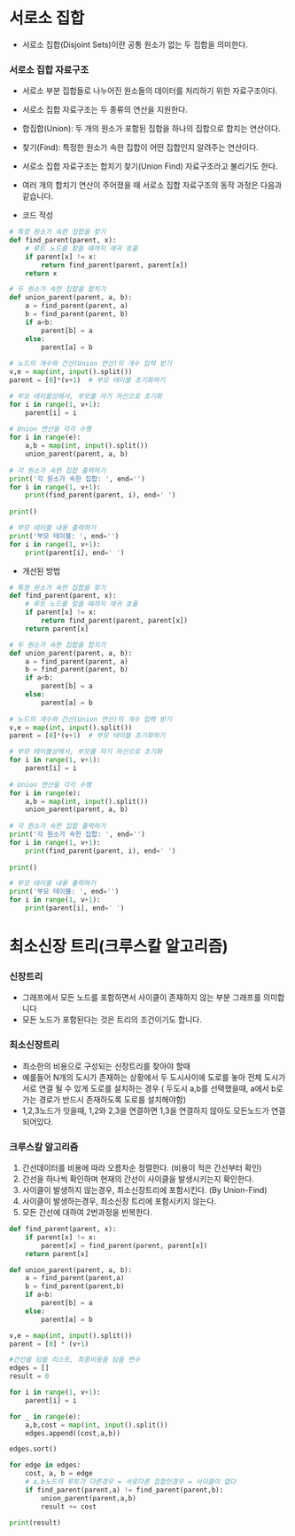 # 서로소 집합
- 서로소 집합(Disjoint Sets)이란 공통 원소가 없는 두 집합을 의미한다.
### 서로소 집합 자료구조
- 서로소 부분 집합들로 나누어진 원소들의 데이터를 처리하기 위한 자료구조이다.
- 서로소 집합 자료구조는 두 종류의 연산을 지원한다.
- 합집합(Union): 두 개의 원소가 포함된 집합을 하나의 집합으로 합치는 연산이다.
- 찾기(Find): 특정한 원소가 속한 집합이 어떤 집합인지 알려주는 연산이다.
- 서로소 집합 자료구조는 합치기 찾기(Union Find) 자료구조라고 불리기도 한다.
- 여러 개의 합치기 연산이 주어졌을 때 서로소 집합 자료구조의 동작 과정은 다음과 같습니다.

- 코드 작성
```py
# 특정 원소가 속한 집합을 찾기
def find_parent(parent, x):
	# 루트 노드를 찾을 때까지 재귀 호출
    if parent[x] != x:
    	return find_parent(parent, parent[x])
    return x

# 두 원소가 속한 집합을 합치기
def union_parent(parent, a, b):
	a = find_parent(parent, a)
    b = find_parent(parent, b)
    if a<b:
    	parent[b] = a
    else:
    	parent[a] = b
        
# 노드의 개수와 간선(Union 연산)의 개수 입력 받기
v,e = map(int, input().split())
parent = [0]*(v+1)  # 부모 테이블 초기화하기

# 부모 테이블상에서, 부모를 자기 자신으로 초기화
for i in range(1, v+1):
	parent[i] = i
    
# Union 연산을 각각 수행
for i in range(e):
	a,b = map(int, input().split())
    union_parent(parent, a, b)
    
# 각 원소가 속한 집합 출력하기
print('각 원소가 속한 집합: ', end='')
for i in range(1, v+1):
	print(find_parent(parent, i), end=' ')
    
print()

# 부모 테이블 내용 출력하기
print('부모 테이블: ', end='')
for i in range(1, v+1):
	print(parent[i], end=' ')
```
- 개선된 방법
```py
# 특정 원소가 속한 집합을 찾기
def find_parent(parent, x):
	# 루트 노드를 찾을 때까지 재귀 호출
    if parent[x] != x:
    	return find_parent(parent, parent[x])
    return parent[x]

# 두 원소가 속한 집합을 합치기
def union_parent(parent, a, b):
	a = find_parent(parent, a)
    b = find_parent(parent, b)
    if a<b:
    	parent[b] = a
    else:
    	parent[a] = b
        
# 노드의 개수와 간선(Union 연산)의 개수 입력 받기
v,e = map(int, input().split())
parent = [0]*(v+1)  # 부모 테이블 초기화하기

# 부모 테이블상에서, 부모를 자기 자신으로 초기화
for i in range(1, v+1):
	parent[i] = i
    
# Union 연산을 각각 수행
for i in range(e):
	a,b = map(int, input().split())
    union_parent(parent, a, b)
    
# 각 원소가 속한 집합 출력하기
print('각 원소가 속한 집합: ', end='')
for i in range(1, v+1):
	print(find_parent(parent, i), end=' ')
    
print()

# 부모 테이블 내용 출력하기
print('부모 테이블: ', end='')
for i in range(1, v+1):
	print(parent[i], end=' ')
```
# 최소신장 트리(크루스칼 알고리즘)
### 신장트리
- 그래프에서 모든 노드를 포함하면서 사이클이 존재하지 않는 부분 그래프를 의미합니다
- 모든 노드가 포함된다는 것은 트리의 조건이기도 합니다.
### 최소신장트리
- 최소한의 비용으로 구성되는 신장트리를 찾아야 할때
- 예를들어 N개의 도시가 존재하는 상황에서 두 도시사이에 도로를 놓아 전체 도시가 서로 연결 될 수 있게 도로를 설치하는 경우 ( 두도시 a,b를 선택했을때, a에서 b로 가는 경로가 반드시 존재하도록 도로를 설치해야함)
- 1,2,3노드가 잇을때, 1,2와 2,3을 연결하면 1,3을 연결하지 않아도 모든노드가 연결되어있다.
### 크루스칼 알고리즘
1. 간선데이터를 비용에 따라 오름차순 정렬한다. (비용이 적은 간선부터 확인)
2. 간선을 하나씩 확인하며 현재의 간선이 사이클을 발생시키는지 확인한다.
3. 사이클이 발생하지 않는경우, 최소신장트리에 포함시킨다. (By Union-Find)
4. 사이클이 발생하는경우, 최소신장 트리에 포함시키지 않는다. 
5. 모든 간선에 대하여 2번과정을 반복한다.
```py
def find_parent(parent, x):
    if parent[x] != x:
        parent[x] = find_parent(parent, parent[x])
    return parent[x]

def union_parent(parent, a, b):
    a = find_parent(parent,a)
    b = find_parent(parent,b)
    if a<b:
        parent[b] = a
    else:
        parent[a] = b

v,e = map(int, input().split())
parent = [0] * (v+1)

#간선을 담을 리스트, 최종비용을 담을 변수
edges = []
result = 0

for i in range(1, v+1):
    parent[i] = i

for _ in range(e):
    a,b,cost = map(int, input().split())
    edges.append((cost,a,b))

edges.sort()

for edge in edges:
    cost, a, b = edge
    # a,b노드의 루트가 다른경우 = 서로다른 집합인경우 = 사이클이 없다
    if find_parent(parent,a) != find_parent(parent,b):
        union_parent(parent,a,b)
        result += cost

print(result)
```